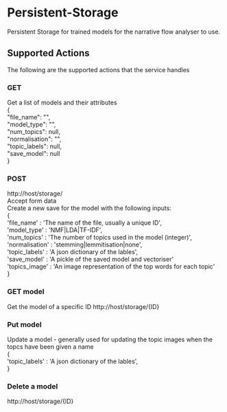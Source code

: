 # Persistent-Storage
Persistent Storage for trained models for the narrative flow analyser to use.

## Supported Actions
The following are the supported actions that the service handles
### GET
Get a list of models and their attributes<br />
{<br />
    "file_name": "",<br />
    "model_type": "",<br />
    "num_topics": null,<br />
    "normalisation": "",<br />
    "topic_labels": null,<br />
    "save_model": null<br />
}
### POST
http://host/storage/<br />
Accept form data<br />
Create a new save for the model with the following inputs:<br />
{<br />
    'file_name' : 'The name of the file, usually a unique ID',<br />
    'model_type' : 'NMF|LDA|TF-IDF',<br />
    'num_topics' : 'The number of topics used in the model (integer)',<br />
    'normalisation' : 'stemming|lemmitisation|none',<br />
    'topic_labels' : 'A json dictionary of the lables',<br />
    'save_model' : 'A pickle of the saved model and vectoriser'<br />
    'topics_image' : 'An image representation of the top words for each topic'<br />
}

### GET model
Get the model of a specific ID
http://host/storage/{ID}

### Put model
Update a model - generally used for updating the topic images when the topcs have been given a name <br />
{<br />
    'topic_labels' : 'A json dictionary of the lables',<br />
}

### Delete a model
http://host/storage/{ID}
